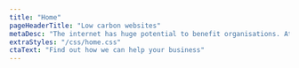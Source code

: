 ```yaml
---
title: "Home"
pageHeaderTitle: "Low carbon websites"
metaDesc: "The internet has huge potential to benefit organisations. AttractMore can help you increase your visibility and customer base with an effective web presence"
extraStyles: "/css/home.css"
ctaText: "Find out how we can help your business"
---
```

